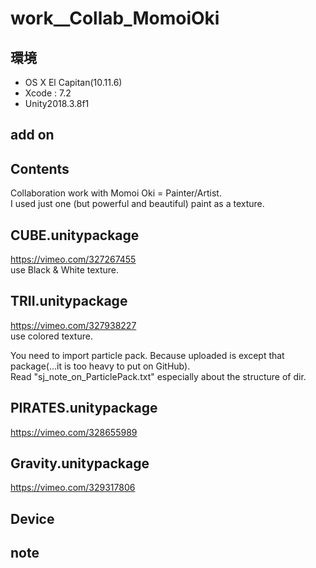 # work__Collab_MomoiOki #

## 環境 ##
*	OS X El Capitan(10.11.6)
*	Xcode : 7.2
*	Unity2018.3.8f1

## add on ##
  
## Contents ##
Collaboration work with Momoi Oki = Painter/Artist.  
I used just one (but powerful and beautiful) paint as a texture.  

## CUBE.unitypackage ##
https://vimeo.com/327267455  
use Black & White texture.

## TRII.unitypackage ##
https://vimeo.com/327938227  
use colored texture.  

You need to import particle pack. Because uploaded is except that package(...it is too heavy to put on GitHub).  
Read "sj_note_on_ParticlePack.txt" especially about the structure of dir.  

## PIRATES.unitypackage ##
https://vimeo.com/328655989  

## Gravity.unitypackage ##
https://vimeo.com/329317806  

## Device ##


## note ##






